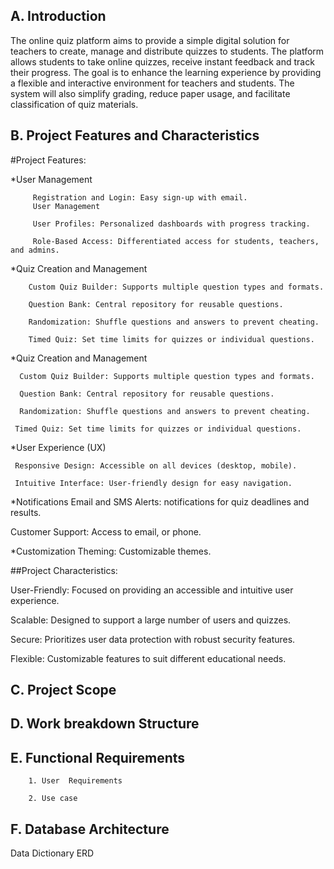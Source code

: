 ## A. Introduction
The online quiz platform aims to provide a simple digital solution for teachers to create, manage and distribute quizzes to students. The platform allows students to take online quizzes, receive instant feedback and track their progress. The goal is to enhance the learning experience by providing a flexible and interactive environment for teachers and students. The system will also simplify grading, reduce paper usage, and facilitate classification of quiz materials.

## B. Project Features and Characteristics

#Project Features:

 *User Management

         Registration and Login: Easy sign-up with email.
         User Management

         User Profiles: Personalized dashboards with progress tracking.

         Role-Based Access: Differentiated access for students, teachers, and admins.


*Quiz Creation and Management

        Custom Quiz Builder: Supports multiple question types and formats.

        Question Bank: Central repository for reusable questions.

        Randomization: Shuffle questions and answers to prevent cheating.

        Timed Quiz: Set time limits for quizzes or individual questions.



*Quiz Creation and Management

      Custom Quiz Builder: Supports multiple question types and formats.
    
      Question Bank: Central repository for reusable questions.

      Randomization: Shuffle questions and answers to prevent cheating.

     Timed Quiz: Set time limits for quizzes or individual questions.

*User Experience (UX)

     Responsive Design: Accessible on all devices (desktop, mobile).

     Intuitive Interface: User-friendly design for easy navigation.

     
*Notifications
     Email and SMS Alerts: notifications for quiz deadlines and results.

Customer Support: Access to email, or phone.

*Customization
Theming: Customizable themes.


##Project Characteristics:

User-Friendly: Focused on providing an accessible and intuitive user experience.

Scalable: Designed to support a large number of users and quizzes.

Secure: Prioritizes user data protection with robust security features.

Flexible: Customizable features to suit different educational needs.




## C. Project Scope

## D. Work breakdown Structure

## E. Functional Requirements

        1. User  Requirements

        2. Use case

## F. Database Architecture

Data Dictionary
 ERD
 
